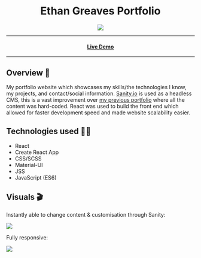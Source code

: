 <h1 align="center"> Ethan Greaves Portfolio </h1>

<p align="center">
  <img src="https://img.shields.io/badge/Made%20by-Ethan%20Greaves-green" >
</p>

<hr>
<h4 align="center"><a  href="https://ethangreaves.co.uk/">Live Demo</a></h4>
<hr>

## Overview 📖

My portfolio website which showcases my skills/the technologies I know, my projects, and contact/social information. [Sanity.io](https://www.sanity.io/) is used as a headless CMS, this is a vast improvement over [my previous portfolio](https://ethan-greaves.github.io/Portfolio/) where all the content was hard-coded. React was used to build the front end which allowed for faster development speed and made website scalability easier.

## Technologies used 👨‍💻

-   React
-   Create React App
-   CSS/SCSS
-   Material-UI
-   JSS
-   JavaScript (ES6)

## Visuals 🎬

<p>Instantly able to change content & customisation through Sanity:</p>
<img src="https://media.giphy.com/media/6ycvz3Hs4KU7UvT0vO/giphy.gif" width="auto" />

<p>Fully responsive:</p>
<img src="https://media.giphy.com/media/364jPNRZIQyRJDnBDm/giphy.gif" width="auto" />
